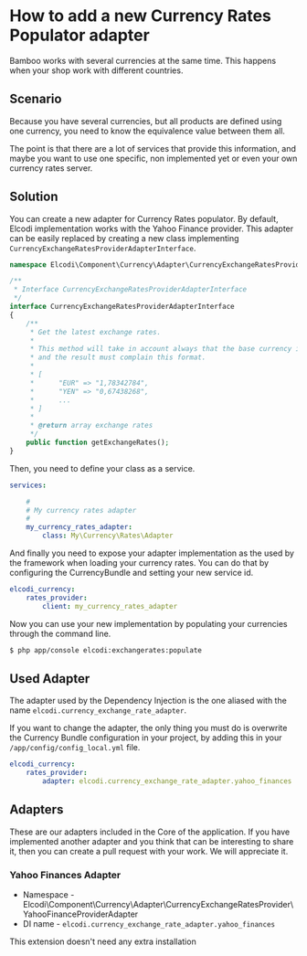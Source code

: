 # How to add a new Currency Rates Populator adapter

Bamboo works with several currencies at the same time. This happens when your
shop work with different countries.

## Scenario

Because you have several currencies, but all products are defined using one
currency, you need to know the equivalence value between them all.

The point is that there are a lot of services that provide this information, and
maybe you want to use one specific, non implemented yet or even your own
currency rates server.

## Solution

You can create a new adapter for Currency Rates populator. By default, Elcodi
implementation works with the Yahoo Finance provider. This adapter can be easily
replaced by creating a new class implementing 
`CurrencyExchangeRatesProviderAdapterInterface`.

``` php
namespace Elcodi\Component\Currency\Adapter\CurrencyExchangeRatesProvider\Interfaces;

/**
 * Interface CurrencyExchangeRatesProviderAdapterInterface
 */
interface CurrencyExchangeRatesProviderAdapterInterface
{
    /**
     * Get the latest exchange rates.
     *
     * This method will take in account always that the base currency is USD,
     * and the result must complain this format.
     *
     * [
     *      "EUR" => "1,78342784",
     *      "YEN" => "0,67438268",
     *      ...
     * ]
     *
     * @return array exchange rates
     */
    public function getExchangeRates();
}
```

Then, you need to define your class as a service.

``` yml
services:

    #
    # My currency rates adapter
    #
    my_currency_rates_adapter:
        class: My\Currency\Rates\Adapter
```

And finally you need to expose your adapter implementation as the used by the 
framework when loading your currency rates. You can do that by configuring the
CurrencyBundle and setting your new service id.

``` yml
elcodi_currency:
    rates_provider:
        client: my_currency_rates_adapter
```

Now you can use your new implementation by populating your currencies through
the command line.

``` bash
$ php app/console elcodi:exchangerates:populate
```

## Used Adapter

The adapter used by the Dependency Injection is the one aliased with the name
`elcodi.currency_exchange_rate_adapter`.

If you want to change the adapter, the only thing you must do is overwrite the
Currency Bundle configuration in your project, by adding this in your
`/app/config/config_local.yml` file.

``` yaml
elcodi_currency:
    rates_provider:
        adapter: elcodi.currency_exchange_rate_adapter.yahoo_finances
```

## Adapters

These are our adapters included in the Core of the application. If you have 
implemented another adapter and you think that can be interesting to share it,
then you can create a pull request with your work. We will appreciate it.

### Yahoo Finances Adapter

* Namespace - Elcodi\Component\Currency\Adapter\CurrencyExchangeRatesProvider\YahooFinanceProviderAdapter
* DI name - `elcodi.currency_exchange_rate_adapter.yahoo_finances`

This extension doesn't need any extra installation
